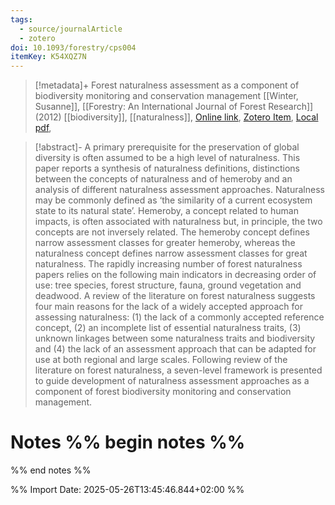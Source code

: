 ```yaml
---
tags:
  - source/journalArticle
  - zotero
doi: 10.1093/forestry/cps004
itemKey: K54XQZ7N
---
```

>[!metadata]+
> Forest naturalness assessment as a component of biodiversity monitoring and conservation management
> [[Winter, Susanne]], 
> [[Forestry: An International Journal of Forest Research]] (2012)
> [[biodiversity]], [[naturalness]], 
> [Online link](https://doi.org/10.1093/forestry/cps004), [Zotero Item](zotero://select/library/items/K54XQZ7N), [Local pdf](file://C:/Users/aburg/Documents/references/zotero/storage/CL3RYZSC/Winter2012_Forestnaturalness.pdf), 

>[!abstract]-
>A primary prerequisite for the preservation of global diversity is often assumed to be a high level of naturalness. This paper reports a synthesis of naturalness definitions, distinctions between the concepts of naturalness and of hemeroby and an analysis of different naturalness assessment approaches. Naturalness may be commonly defined as ‘the similarity of a current ecosystem state to its natural state’. Hemeroby, a concept related to human impacts, is often associated with naturalness but, in principle, the two concepts are not inversely related. The hemeroby concept defines narrow assessment classes for greater hemeroby, whereas the naturalness concept defines narrow assessment classes for great naturalness. The rapidly increasing number of forest naturalness papers relies on the following main indicators in decreasing order of use: tree species, forest structure, fauna, ground vegetation and deadwood. A review of the literature on forest naturalness suggests four main reasons for the lack of a widely accepted approach for assessing naturalness: (1) the lack of a commonly accepted reference concept, (2) an incomplete list of essential naturalness traits, (3) unknown linkages between some naturalness traits and biodiversity and (4) the lack of an assessment approach that can be adapted for use at both regional and large scales. Following review of the literature on forest naturalness, a seven-level framework is presented to guide development of naturalness assessment approaches as a component of forest biodiversity monitoring and conservation management.

# Notes %% begin notes %%

%% end notes %%




%% Import Date: 2025-05-26T13:45:46.844+02:00 %%
